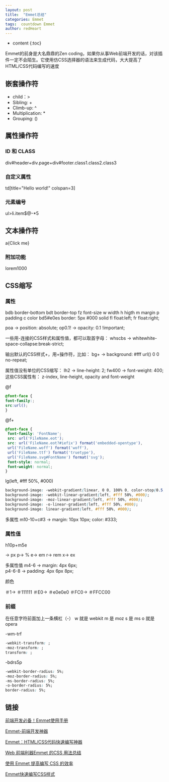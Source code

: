 ```yaml
---
layout: post
title:  "Emmet总结"
categories: Emmet
tags:  countdown Emmet
author: redHeart
---
```


* content
{:toc}

Emmet的前身是大名鼎鼎的Zen coding，如果你从事Web前端开发的话，对该插件一定不会陌生。它使用仿CSS选择器的语法来生成代码，大大提高了HTML/CSS代码编写的速度





## 嵌套操作符

- child：>
- Sibling: +
- Climb-up: ^
- Multiplication: *
- Grouping: ()

## 属性操作符

### ID 和 CLASS

div#header+div.page+div#footer.class1.class2.class3

### 自定义属性

td[title="Hello world!" colspan=3]

### 元素编号

ul>li.item$@-\*5

## 文本操作符

a{Click me}

### 附加功能 

lorem1000

## CSS缩写 

### 属性

bdb  border-bottom
bdt  border-top
fz   font-size
w  width
h higth
m margin
p padding
c color
bd5#e0es border: 5px #000 solid
fl float:left;
fr float:right;

poa   -> position: absolute;
op0.1! -> opacity: 0.1 !important;

一些用-连接的CSS样式和属性值，都可以取首字母：
whscbs → whitewhite-space-collapse:break-strict; 

输出默认的CSS样式+，用+操作符，比如：
bg+ → background: #fff url() 0 0 no-repeat;    

属性值没有单位的CSS缩写：
lh2 → line-height: 2;
fw400 → font-weight: 400;  
这些CSS属性有：
z-index, line-height, opacity and font-weight  


@f 
```css
@font-face {
font-family:;
src:url();
}
```

@f+

```css
@font-face {
 font-family: 'FontName';
 src: url('FileName.eot');
 src: url('FileName.eot?#iefix') format('embedded-opentype'),
 url('FileName.woff') format('woff'),
 url('FileName.ttf') format('truetype'),
 url('FileName.svg#FontName') format('svg');
 font-style: normal;
 font-weight: normal;
}
```

lg(left, #fff 50%, #000)

```css
background-image: -webkit-gradient(linear, 0 0, 100% 0, color-stop(0.5, #fff), to(#000));
background-image: -webkit-linear-gradient(left, #fff 50%, #000);
background-image: -moz-linear-gradient(left, #fff 50%, #000);
background-image: -o-linear-gradient(left, #fff 50%, #000);
background-image: linear-gradient(left, #fff 50%, #000);
```


多属性
m10-10+c#3  → margin: 10px 10px; color: #333; 

### 属性值

 h10p+m5e

 → px
p→ %
e→ em
r→ rem
x→ ex

多属性值
m4-6 → margin: 4px 6px;   
p4-6-8 → padding: 4px 6px 8px;  

颜色

＃1→ ＃111111
＃E0→ ＃e0e0e0
＃FC0→ ＃FFCC00

### 前缀

在任意字符前面加上一条横杠（-）
w 就是 webkit 
m 是 moz 
s 是 ms
o 就是 opera 

-wm-trf

```css
-webkit-transform: ;
-moz-transform: ;
transform: ;
```

-bdrs5p

```css
-webkit-border-radius: 5%;
-moz-border-radius: 5%;
-ms-border-radius: 5%;
-o-border-radius: 5%;
border-radius: 5%;
```




## 链接

[前端开发必备！Emmet使用手册](http://www.w3cplus.com/tools/emmet-cheat-sheet.html)

[Emmet-前端开发神器](https://segmentfault.com/a/1190000007812543)

[ Emmet：HTML/CSS代码快速编写神器](http://www.iteye.com/news/27580)

[Web 前端利器Emmet 的CSS 用法总结](https://devework.com/emmets-css.html)

[使用 Emmet 提高编写 CSS 的效率](http://blog.wpjam.com/m/spped-up-writing-css-via-emmet/)

[Emmet快速编写CSS样式](https://www.douban.com/note/299285545/)